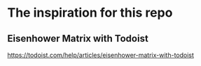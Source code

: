 
# The inspiration for this repo

## Eisenhower Matrix with Todoist

https://todoist.com/help/articles/eisenhower-matrix-with-todoist

